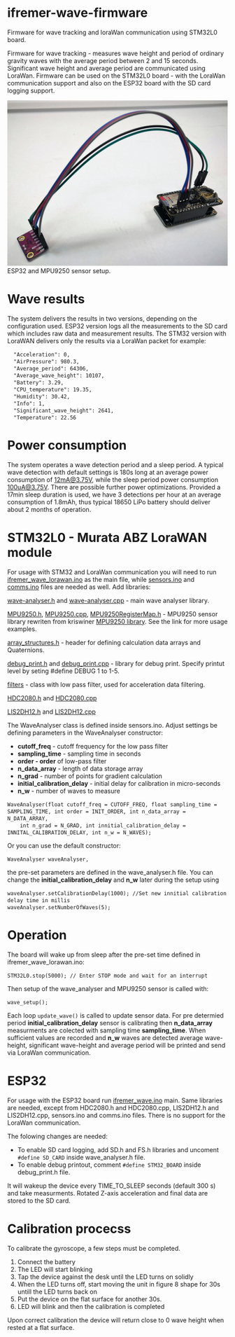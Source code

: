 # ifremer-wave-firmware
Firmware for wave tracking and loraWan communication using STM32L0 board. 

Firmware for wave tracking - measures wave height and period of ordinary gravity waves with the average period between 2 and 15 seconds. Significant wave height and average period are communicated using LoraWan. 
Firmware can be used on the STM32L0 board - with the LoraWan communication support and also on the ESP32 board with the SD card logging support. 

<img src="https://github.com/IRNAS/ifremer-wave-firmware/blob/master/ESP32_setup.jpg" title="ESP32 and MPU9250 sensor setup." width="600" />
ESP32 and MPU9250 sensor setup.

# Wave results
The system delivers the results in two versions, depending on the configuration used. ESP32 version logs all the measurements to the SD card which includes raw data and measurement results. The STM32 version with LoraWAN delivers only the results via a LoraWan packet for example:

```
  "Acceleration": 0,
  "AirPressure": 980.3,
  "Average_period": 64306,
  "Average_wave_height": 10107,
  "Battery": 3.29,
  "CPU_temperature": 19.35,
  "Humidity": 30.42,
  "Info": 1,
  "Significant_wave_height": 2641,
  "Temperature": 22.56
```

# Power consumption
The system operates a wave detection period and a sleep period. A typical wave detection with default settings is 180s long at an average power consumption of 12mA@3.75V, while the sleep period power consumption 100uA@3.75V. There are possible further power optimizations. Provided a 17min sleep duration is used, we have 3 detections per hour at an average consumption of 1.8mAh, thus  typical 18650 LiPo battery should deliver about 2 months of operation.

# STM32L0 - Murata ABZ LoraWAN module
For usage with STM32 and LoraWan communication you will need to run [ifremer_wave_lorawan.ino](https://github.com/IRNAS/ifremer-wave-firmware/blob/master/ifremer_wave_lorawan.ino) as the main file, while [sensors.ino](https://github.com/IRNAS/ifremer-wave-firmware/blob/master/sensors.ino) and [comms.ino](https://github.com/IRNAS/ifremer-wave-firmware/blob/master/comms.ino) files are needed as well. Add libraries:

[wave-analyser.h](https://github.com/IRNAS/ifremer-wave-firmware/blob/master/wave_analyser.h) and [wave-analyser.cpp](https://github.com/IRNAS/ifremer-wave-firmware/blob/master/wave_analyser.cpp) - main wave analyser library.

[MPU9250.h](https://github.com/IRNAS/ifremer-wave-firmware/blob/master/MPU9250.h),
[MPU9250.cpp](https://github.com/IRNAS/ifremer-wave-firmware/blob/master/MPU9250.cpp),
[MPU9250RegisterMap.h](https://github.com/IRNAS/ifremer-wave-firmware/blob/master/MPU9250RegisterMap.h) - MPU9250 sensor library rewriten from kriswiner [MPU9250 library](https://github.com/kriswiner/MPU9250). See the link for more usage examples. 

[array_structures.h](https://github.com/IRNAS/ifremer-wave-firmware/blob/master/array_structures.h) - header for defining calculation data arrays and Quaternions.

[debug_print.h](https://github.com/IRNAS/ifremer-wave-firmware/blob/master/debug_print.h) and [debug_print.cpp](https://github.com/IRNAS/ifremer-wave-firmware/blob/master/debug_print.cpp) - library for debug print. Specify printut level by seting #define DEBUG 1 to 1-5.

[filters](https://github.com/MartinBloedorn/libFilter/tree/25a03b6cb83cfef17b9eee85eb34e807bd0ad135) - class with low pass filter, used for acceleration data filtering. 

[HDC2080.h](https://github.com/IRNAS/ifremer-wave-firmware/blob/master/HDC2080.h) and [HDC2080.cpp](https://github.com/IRNAS/ifremer-wave-firmware/blob/master/HDC2080.cpp)

[LIS2DH12.h](https://github.com/IRNAS/ifremer-wave-firmware/blob/master/LIS2DH12.h) and [LIS2DH12.cpp](https://github.com/IRNAS/ifremer-wave-firmware/blob/master/LIS2DH12.cpp)

The WaveAnalyser class is defined inside sensors.ino. Adjust settings be defining parameters in the WaveAnalyser constructor:
* **cutoff_freq** - cutoff frequency for the low pass filter
* **sampling_time** - sampling time in seconds
* **order - order** of low-pass filter
* **n_data_array** - length of data storage array
* **n_grad** - number of points for gradient calculation
* **initial_calibration_delay** - initial delay for calibration in micro-seconds
* **n_w** - number of waves to measure 
```
WaveAnalyser(float cutoff_freq = CUTOFF_FREQ, float sampling_time = SAMPLING_TIME, int order = INIT_ORDER, int n_data_array = N_DATA_ARRAY,
    int n_grad = N_GRAD, int innitial_calibration_delay = INNITAL_CALIBRATION_DELAY, int n_w = N_WAVES);
```    
Or you can use the default constructor:
```
WaveAnalyser waveAnalyser,
```
the pre-set parameters are defined in the wave_analyser.h file. You can change the **initial_calibration_delay** and **n_w** later during the setup using 
```
waveAnalyser.setCalibrationDelay(1000); //Set new innitial calibration delay time in millis
waveAnalyser.setNumberOfWaves(5);
```
# Operation
The board will wake up from sleep after the pre-set time defined in ifremer_wave_lorawan.ino:
```
STM32L0.stop(5000); // Enter STOP mode and wait for an interrupt
```
Then setup of the wave_analyser and MPU9250 sensor is called with:
```
wave_setup();
```
Each loop ```update_wave()``` is called to update sensor data. For pre determied period **initial_calibration_delay** sensor is calibrating then **n_data_array** measurments are colected with sampling time **sampling_time**. When sufficient values are recorded and  **n_w** waves are detected average wave-height, significant wave-height and average period will be printed and send via LoraWan communication.

# ESP32

For usage with the ESP32 board run [ifremer_wave.ino](https://github.com/IRNAS/ifremer-wave-firmware/blob/master/ifremer_wave.ino) main. Same libraries are needed, except from HDC2080.h and HDC2080.cpp, LIS2DH12.h and LIS2DH12.cpp, sensors.ino and comms.ino files. There is no support for the LoraWan communication. 

The folowing changes are needed:
* To enable SD card logging, add SD.h and FS.h libraries and uncoment ```#define SD_CARD``` inside wave_analyser.h file. 
* To enable debug printout, comment ```#define STM32_BOARD``` inside debug_print.h file. 

It will wakeup the device every TIME_TO_SLEEP seconds (default 300 s) and take measurments. Rotated Z-axis acceleration and final data are stored to the SD card. 

# Calibration procecss
To calibrate the gyroscope, a few steps must be completed.

1. Connect the battery
1. The LED will start blinking
1. Tap the device against the desk until the LED turns on solidly
1. When the LED turns off, start moving the unit in figure 8 shape for 30s untill the LED turns back on
1. Put the device on the flat surface for another 30s.
1. LED will blink and then the calibration is completed

Upon correct calibration the device will return close to 0 wave height when rested at a flat surface.
